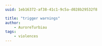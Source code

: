 ```yaml
---
uuid: 1eb16372-af38-41c1-9c5a-d028b29532f8

title: "trigger warnings"
author: 
    - AuroreTurbiau
tags:
    - violences
---
```

